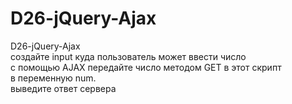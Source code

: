 # D26-jQuery-Ajax
D26-jQuery-Ajax
<br>создайте input куда пользователь может ввести число
<br>c помощью AJAX передайте число методом GET в этот скрипт
<br>в переменную num.
<br>выведите ответ сервера
